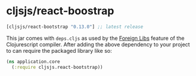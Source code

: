 # cljsjs/react-boostrap

[](dependency)
```clojure
[cljsjs/react-bootstrap "0.13.0"] ;; latest release
```
[](/dependency)

This jar comes with `deps.cljs` as used by the [Foreign Libs][flibs] feature
of the Clojurescript compiler. After adding the above dependency to your project
to can require the packaged library like so:

```clojure
(ns application.core
  (:require cljsjs.react-bootstrap))
```

[flibs]: https://github.com/clojure/clojurescript/wiki/Foreign-Dependencies

